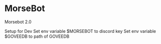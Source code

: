 # MorseBot
Morsebot 2.0

Setup for Dev
Set env variable $MORSEBOT to discord key
Set env variable $GOVEEDB to path of GOVEEDB
